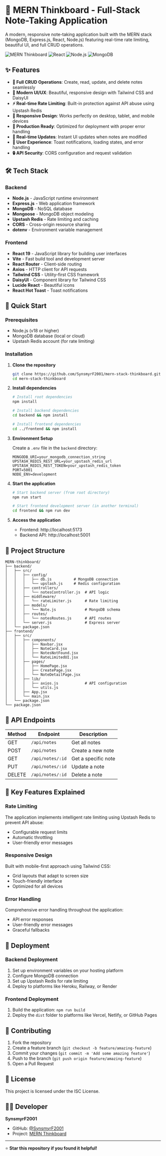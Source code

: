 # 🧠 MERN Thinkboard - Full-Stack Note-Taking Application

A modern, responsive note-taking application built with the MERN stack (MongoDB, Express.js, React, Node.js) featuring real-time rate limiting, beautiful UI, and full CRUD operations.

![MERN Thinkboard](https://img.shields.io/badge/MERN-Stack-00D4AA?style=for-the-badge&logo=mongodb&logoColor=white)
![React](https://img.shields.io/badge/React-19.1.0-61DAFB?style=for-the-badge&logo=react&logoColor=black)
![Node.js](https://img.shields.io/badge/Node.js-18+-339933?style=for-the-badge&logo=nodedotjs&logoColor=white)
![MongoDB](https://img.shields.io/badge/MongoDB-8.14.3-47A248?style=for-the-badge&logo=mongodb&logoColor=white)

## ✨ Features

- **📝 Full CRUD Operations**: Create, read, update, and delete notes seamlessly
- **🎨 Modern UI/UX**: Beautiful, responsive design with Tailwind CSS and DaisyUI
- **⚡ Real-time Rate Limiting**: Built-in protection against API abuse using Upstash Redis
- **📱 Responsive Design**: Works perfectly on desktop, tablet, and mobile devices
- **🚀 Production Ready**: Optimized for deployment with proper error handling
- **🔄 Real-time Updates**: Instant UI updates when notes are modified
- **🎯 User Experience**: Toast notifications, loading states, and error handling
- **🔒 API Security**: CORS configuration and request validation

## 🛠️ Tech Stack

### Backend
- **Node.js** - JavaScript runtime environment
- **Express.js** - Web application framework
- **MongoDB** - NoSQL database
- **Mongoose** - MongoDB object modeling
- **Upstash Redis** - Rate limiting and caching
- **CORS** - Cross-origin resource sharing
- **dotenv** - Environment variable management

### Frontend
- **React 19** - JavaScript library for building user interfaces
- **Vite** - Fast build tool and development server
- **React Router** - Client-side routing
- **Axios** - HTTP client for API requests
- **Tailwind CSS** - Utility-first CSS framework
- **DaisyUI** - Component library for Tailwind CSS
- **Lucide React** - Beautiful icons
- **React Hot Toast** - Toast notifications

## 🚀 Quick Start

### Prerequisites
- Node.js (v18 or higher)
- MongoDB database (local or cloud)
- Upstash Redis account (for rate limiting)

### Installation

1. **Clone the repository**
   ```bash
   git clone https://github.com/SynsmyrF2001/mern-stack-thinkboard.git
   cd mern-stack-thinkboard
   ```

2. **Install dependencies**
   ```bash
   # Install root dependencies
   npm install
   
   # Install backend dependencies
   cd backend && npm install
   
   # Install frontend dependencies
   cd ../frontend && npm install
   ```

3. **Environment Setup**
   
   Create a `.env` file in the `backend` directory:
   ```env
   MONGODB_URI=your_mongodb_connection_string
   UPSTASH_REDIS_REST_URL=your_upstash_redis_url
   UPSTASH_REDIS_REST_TOKEN=your_upstash_redis_token
   PORT=5001
   NODE_ENV=development
   ```

4. **Start the application**
   ```bash
   # Start backend server (from root directory)
   npm run start
   
   # Start frontend development server (in another terminal)
   cd frontend && npm run dev
   ```

5. **Access the application**
   - Frontend: http://localhost:5173
   - Backend API: http://localhost:5001

## 📁 Project Structure

```
MERN-thinkboard/
├── backend/
│   ├── src/
│   │   ├── config/
│   │   │   ├── db.js          # MongoDB connection
│   │   │   └── upstash.js     # Redis configuration
│   │   ├── controllers/
│   │   │   └── notesController.js  # API logic
│   │   ├── middleware/
│   │   │   └── rateLimiter.js      # Rate limiting
│   │   ├── models/
│   │   │   └── Note.js             # MongoDB schema
│   │   ├── routes/
│   │   │   └── notesRoutes.js      # API routes
│   │   └── server.js               # Express server
│   └── package.json
├── frontend/
│   ├── src/
│   │   ├── components/
│   │   │   ├── Navbar.jsx
│   │   │   ├── NoteCard.jsx
│   │   │   ├── NotesNotFound.jsx
│   │   │   └── RateLimitedUI.jsx
│   │   ├── pages/
│   │   │   ├── HomePage.jsx
│   │   │   ├── CreatePage.jsx
│   │   │   └── NoteDetailPage.jsx
│   │   ├── lib/
│   │   │   ├── axios.js            # API configuration
│   │   │   └── utils.js
│   │   ├── App.jsx
│   │   └── main.jsx
│   └── package.json
└── package.json
```

## 🔧 API Endpoints

| Method | Endpoint | Description |
|--------|----------|-------------|
| GET | `/api/notes` | Get all notes |
| POST | `/api/notes` | Create a new note |
| GET | `/api/notes/:id` | Get a specific note |
| PUT | `/api/notes/:id` | Update a note |
| DELETE | `/api/notes/:id` | Delete a note |

## 🎯 Key Features Explained

### Rate Limiting
The application implements intelligent rate limiting using Upstash Redis to prevent API abuse:
- Configurable request limits
- Automatic throttling
- User-friendly error messages

### Responsive Design
Built with mobile-first approach using Tailwind CSS:
- Grid layouts that adapt to screen size
- Touch-friendly interface
- Optimized for all devices

### Error Handling
Comprehensive error handling throughout the application:
- API error responses
- User-friendly error messages
- Graceful fallbacks

## 🚀 Deployment

### Backend Deployment
1. Set up environment variables on your hosting platform
2. Configure MongoDB connection
3. Set up Upstash Redis for rate limiting
4. Deploy to platforms like Heroku, Railway, or Render

### Frontend Deployment
1. Build the application: `npm run build`
2. Deploy the `dist` folder to platforms like Vercel, Netlify, or GitHub Pages

## 🤝 Contributing

1. Fork the repository
2. Create a feature branch (`git checkout -b feature/amazing-feature`)
3. Commit your changes (`git commit -m 'Add some amazing feature'`)
4. Push to the branch (`git push origin feature/amazing-feature`)
5. Open a Pull Request

## 📝 License

This project is licensed under the ISC License.

## 👨‍💻 Developer

**SynsmyrF2001**
- GitHub: [@SynsmyrF2001](https://github.com/SynsmyrF2001)
- Project: [MERN Thinkboard](https://github.com/SynsmyrF2001/mern-stack-thinkboard)

---

⭐ **Star this repository if you found it helpful!** 
